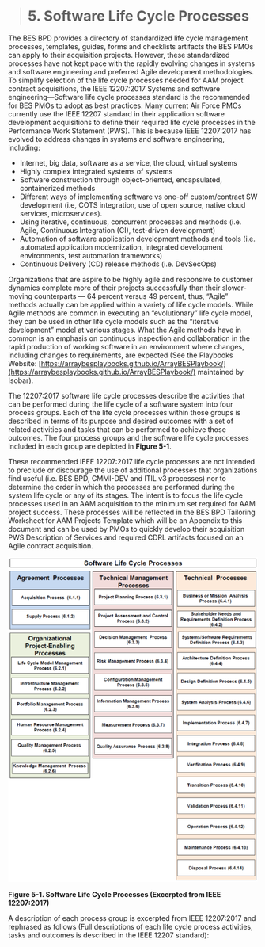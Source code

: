 > # **5.** Software Life Cycle Processes

The BES BPD provides a directory of standardized life cycle management processes, templates, guides, forms and checklists artifacts the BES PMOs can apply to their acquisition projects. However, these standardized processes have not kept pace with the rapidly evolving changes in systems and software engineering and preferred Agile development methodologies. To simplify selection of the life cycle processes needed for AAM project contract acquisitions, the IEEE 12207:2017 Systems and software engineering—Software life cycle processes standard is the recommended for BES PMOs to adopt as best practices.  Many current Air Force PMOs currently use the IEEE 12207 standard in their application software development acquisitions to define their required life cycle processes in the Performance Work Statement (PWS).  This is because IEEE 12207:2017 has evolved to address changes in systems and software engineering, including:

- Internet, big data, software as a service, the cloud, virtual systems
- Highly complex integrated systems of systems
- Software construction through object-oriented, encapsulated, containerized methods
- Different ways of implementing software vs one-off custom/contract SW development (i.e, COTS integration, use of open source, native cloud services, microservices).
- Using iterative, continuous, concurrent processes and methods (i.e. Agile, Continuous Integration (CI), test-driven development)
- Automation of software application development methods and tools (i.e. automated application modernization, integrated development environments, test automation frameworks)
- Continuous Delivery (CD) release methods (i.e. DevSecOps)

Organizations that are aspire to be highly agile and responsive to customer dynamics complete more of their projects successfully than their slower-moving counterparts — 64 percent versus 49 percent, thus, “Agile” methods actually can be applied within a variety of life cycle models. While Agile methods are common in executing an “evolutionary” life cycle model, they can be used in other life cycle models such as the “iterative development” model at various stages. What the Agile methods have in common is an emphasis on continuous inspection and collaboration in the rapid production of working software in an environment where changes, including changes to requirements, are expected (See the Playbooks Website:  [https://arraybesplaybooks.github.io/ArrayBESPlaybook/](https://arraybesplaybooks.github.io/ArrayBESPlaybook/)  maintained by Isobar). 

The 12207:2017 software life cycle processes describe the activities that can be performed during the life cycle of a software system into four process groups. Each of the life cycle processes within those groups is described in terms of its purpose and desired outcomes with a set of related activities and tasks that can be performed to achieve those outcomes. The four process groups and the software life cycle processes included in each group are depicted in **Figure 5-1**.

These recommended IEEE 12207:2017 life cycle processes are not intended to preclude or discourage the use of additional processes that organizations find useful (i.e. BES BPD, CMMI-DEV and ITIL v3 processes) nor to determine the order in which the processes are performed during the system life cycle or any of its stages. The intent is to focus the life cycle processes used in an AAM acquisition to the minimum set required for AAM project success.  These processes will be reflected in the BES BPD Tailoring Worksheet for AAM Projects Template which will be an Appendix to this document and can be used by PMOs to quickly develop their acquisition PWS Description of Services and required CDRL artifacts focused on an Agile contract acquisition.  

![lifecycle](images/lifecycle.png)

**Figure 5-1. Software Life Cycle Processes (Excerpted from IEEE 12207:2017)**

A description of each process group is excerpted from IEEE 12207:2017 and rephrased as follows (Full descriptions of each life cycle process activities, tasks and outcomes is described in the IEEE 12207 standard):
